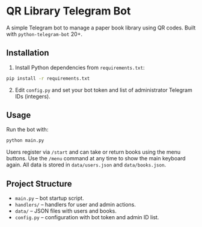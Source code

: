 # QR Library Telegram Bot

A simple Telegram bot to manage a paper book library using QR codes. Built with `python-telegram-bot` 20+.

## Installation

1. Install Python dependencies from `requirements.txt`:

```bash
pip install -r requirements.txt
```


2. Edit `config.py` and set your bot token and list of administrator Telegram IDs (integers).

## Usage

Run the bot with:

```bash
python main.py
```

Users register via `/start` and can take or return books using the menu buttons.
Use the `/menu` command at any time to show the main keyboard again.
All data is stored in `data/users.json` and `data/books.json`.

## Project Structure

- `main.py` – bot startup script.
- `handlers/` – handlers for user and admin actions.
- `data/` – JSON files with users and books.
- `config.py` – configuration with bot token and admin ID list.




